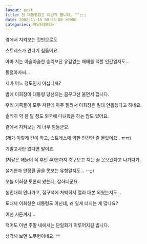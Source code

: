 ```yaml
---
layout: post
title: 전 대통령감은 아닌가 봅니다. ^^;;;
date: 2002-11-15 00:34:08 +0900
categories: 깨달음의대화
---
```

옆에서 지켜보는 것만으로도
  
스트레스가 견디기 힘들어요.
  
아마 저는 아슬아슬한 승리보단 유감없는 패배를 택할 인간일지도...
  

  
동렬아자씨...
  
제가 어느 정도인지 아십니까?
  
밤에 이회창이 대통령 당선되는 꿈꾸고선 울면서 깹니다.
  
우리 가족들이 모두 저한테 아주 질려서 이회창은 절대 안뽑겠다고 하네요.
  

  
솔직히 약 한 달 정도 외국에 다녀왔음 하는 맘도 있어요.
  
곁에서 지켜보는 게 너무 힘들군요.
  
(제가 이렇게 간이 작고, 스트레스에 약한 인간인 줄 몰랐어요.. ㅠㅠ)
  
기말고사만 없다면 말이죠.
  
(저같은 애들이 꼭 후반 40분까지 축구보고 지는 꼴 못보겠다고 나가다가,
  
설기현과 안정환 골을 못보는 유형일지도... --;;)
  

  
오늘 이회창 토론회 봤는데, 잘하더군요.
  
농민대회 안나가고, 집구석에 쳐박혀서 열라 대본 외웠는지도...
  

  
도대체 이회창은 대통령도 아닌데, 왜 일케 터지는 게 많나요?
  
이젠 사돈까지...
  
적어도 이번 주말 내에서는 단일화가 이루어지길 빕니다.
  

  

  
생각해 보면 노무현이네요. ^^